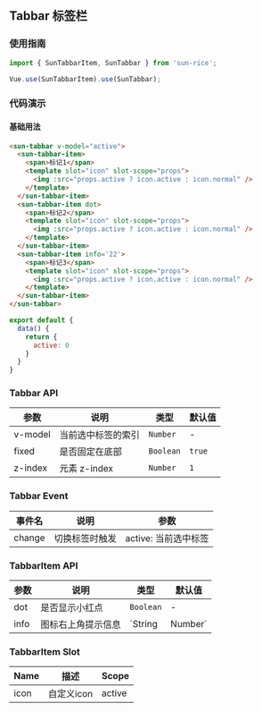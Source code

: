 ## Tabbar 标签栏

### 使用指南
``` javascript
import { SunTabbarItem, SunTabbar } from 'sun-rice';

Vue.use(SunTabbarItem).use(SunTabbar);
```

### 代码演示

#### 基础用法


```html
<sun-tabbar v-model="active">
  <sun-tabbar-item>
    <span>标记1</span>
    <template slot="icon" slot-scope="props">
      <img :src="props.active ? icon.active : icon.normal" />
    </template>
  </sun-tabbar-item>
  <sun-tabbar-item dot>
    <span>标记2</span>
    <template slot="icon" slot-scope="props">
      <img :src="props.active ? icon.active : icon.normal" />
    </template>
  </sun-tabbar-item>
  <sun-tabbar-item info='22'>
    <span>标记3</span>
    <template slot="icon" slot-scope="props">
      <img :src="props.active ? icon.active : icon.normal" />
    </template>
  </sun-tabbar-item>
</sun-tabbar>
```

```javascript
export default {
  data() {
    return {
      active: 0
    }
  }
}
```


### Tabbar API

| 参数 | 说明 | 类型 | 默认值 |
|-----------|-----------|-----------|-------------|
| v-model | 当前选中标签的索引 | `Number` | - |
| fixed | 是否固定在底部 | `Boolean` | `true` |
| z-index | 元素 z-index | `Number` | `1` |

### Tabbar Event

| 事件名 | 说明 | 参数 |
|-----------|-----------|-----------|
| change | 切换标签时触发 | active: 当前选中标签 |

### TabbarItem API

| 参数 | 说明 | 类型 | 默认值 |
|-----------|-----------|-----------|-----------|
| dot | 是否显示小红点 | `Boolean` | - |
| info | 图标右上角提示信息 | `String | Number` | - |

### TabbarItem Slot

| Name | 描述 | Scope |
|-----------|-----------|-----------|
| icon | 自定义icon | active |
